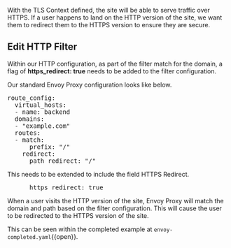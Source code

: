 With the TLS Context defined, the site will be able to serve traffic over HTTPS. If a user happens to land on the HTTP version of the site, we want them to redirect them to the HTTPS version to ensure they are secure.

## Edit HTTP Filter

Within our HTTP configuration, as part of the filter match for the domain, a flag of **https_redirect: true** needs to be added to the filter configuration.

Our standard Envoy Proxy configuration looks like below.

<pre class="file">
route_config:
  virtual_hosts:
  - name: backend
  domains:
  - "example.com"
  routes:
  - match:
      prefix: "/"
    redirect:
      path_redirect: "/"
</pre>

This needs to be extended to include the field HTTPS Redirect.

<pre class="file" data-filename="envoy.yaml" data-target="insert" data-marker="#TODO:HTTP-Redirect">
      https_redirect: true
</pre>

When a user visits the HTTP version of the site, Envoy Proxy will match the domain and path based on the filter configuration. This will cause the user to be redirected to the HTTPS version of the site.

This can be seen within the completed example at `envoy-completed.yaml`{{open}}.